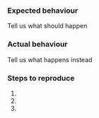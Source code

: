 <!--
#### Video doesn't play?

In most cases, this is because of your browser. The app uses HTML5 video playback. That means it can only play formats supported by your browser:

https://developer.mozilla.org/en-US/docs/Web/HTML/Supported_media_formats#Browser_compatibility

Please test this by dragging the video file into an empty tab. There's only a problem with the app if the video is working in the browser, but not in the player. When you open an issue, please supply a video that doesn't work or exact information on the codecs used.
-->

### Expected behaviour
Tell us what should happen

### Actual behaviour
Tell us what happens instead

### Steps to reproduce
1.
2.
3.
